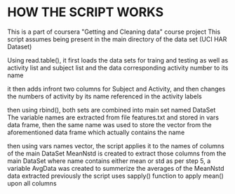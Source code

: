 HOW THE SCRIPT WORKS
=========================

This is a part of coursera "Getting and Cleaning data" course project
This script assumes being present in the main directory of the data set (UCI HAR Dataset)

Using read.table(), it first loads the data sets for traing and testing as well as activity list and subject list and the data corresponding activity number to its name

it then adds infront two columns for Subject and Activity, and then changes the numbers of activity by its name referenced in the activity labels

then using rbind(), both sets are combined into main set named DataSet
The variable names are extracted from file features.txt and stored in vars data frame, then the same name was used to 
store the vector from the aforementioned data frame which actually contains the name

then using vars names vector, the script applies it to the names of columns of the main DataSet
MeanNstd is created to extract those columns from the main DataSet where name contains either mean or std
as per step 5, a variable AvgData was created to summerize the averages of the MeanNstd data extracted previously
the script uses sapply() function to apply mean() upon all columns
